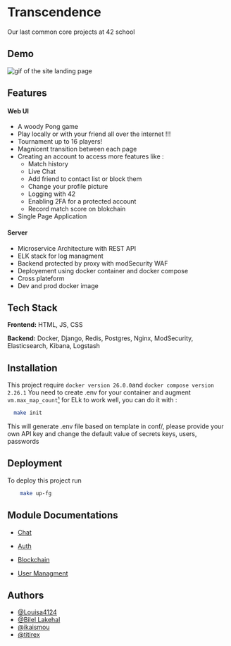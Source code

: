 
# Transcendence
Our last common core projects at 42 school


## Demo
![gif of the site landing page](https://raw.githubusercontent.com/notapainting/transcendence/main/demo.gif)

## Features

#### Web UI
- A woody Pong game
- Play locally or with your friend all over the internet !!!
- Tournament up to 16 players! 
- Magnicent transition between each page
- Creating an account to access more features like : 
    - Match history
    - Live Chat
    - Add friend to contact list or block them
    - Change your profile picture
    - Logging with 42
    - Enabling 2FA for a protected account
    - Record match score on blokchain
- Single Page Application

#### Server
- Microservice Architecture with REST API
- ELK stack for log managment
- Backend protected by proxy with modSecurity WAF
- Deployement using docker container and docker compose
- Cross plateform
- Dev and prod docker image


## Tech Stack
**Frontend:** HTML, JS, CSS

**Backend:** Docker, Django, Redis, Postgres, Nginx, ModSecurity, Elasticsearch, Kibana, Logstash


## Installation
This project require `docker version 26.0.0`and `docker compose version 2.26.1`
You need to create .env for your container and augment `vm.max_map_count`[¹](https://access.redhat.com/solutions/99913) for ELk to work well, you can do it with :

```bash
  make init
```

This will generate .env file based on template in conf/, please provide your own API key and change the default value of secrets keys, users, passwords


## Deployment
To deploy this project run

```bash
    make up-fg
```

## Module Documentations
- [Chat](https://github.com/notapainting/transcendence/blob/main/apps/chat)

- [Auth](https://github.com/notapainting/transcendence/blob/main/apps/chat)

- [Blockchain](https://github.com/notapainting/transcendence/blob/main/apps/chat)

- [User Managment](https://github.com/notapainting/transcendence/blob/main/apps/chat)



## Authors
- [@Louisa4124](https://www.github.com/Louisa4124)
- [@Bilel Lakehal](https://www.github.com/BilelLk)
- [@ikaismou](https://www.github.com/islemk69)
- [@titirex](https://www.github.com/titi-rex)
